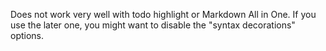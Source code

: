 Does not work very well with todo highlight or Markdown All in One.
If you use the later one, you might want to disable  the "syntax
decorations" options.